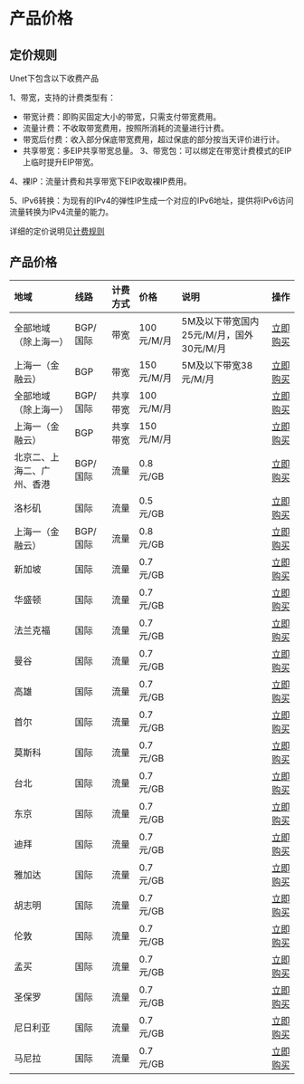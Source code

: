 # 产品价格

## 定价规则
Unet下包含以下收费产品

1、带宽，支持的计费类型有：
 * 带宽计费：即购买固定大小的带宽，只需支付带宽费用。
 * 流量计费：不收取带宽费用，按照所消耗的流量进行计费。
 * 带宽后付费：收入部分保底带宽费用，超过保底的部分按当天评价进行计。
 * 共享带宽：多EIP共享带宽总量。
3、带宽包：可以绑定在带宽计费模式的EIP上临时提升EIP带宽。

4、裸IP：流量计费和共享带宽下EIP收取裸IP费用。

5、IPv6转换：为现有的IPv4的弹性IP生成一个对应的IPv6地址，提供将IPv6访问流量转换为IPv4流量的能力。

详细的定价说明见[计费规则](https://docs.ucloud.cn/unet/eip_price/traffic)




## 产品价格
<!-- udocs:price -->
|地域|线路|计费方式|价格|说明|操作|
| :---- | :---- | :---- | :---- | :---- | :---- |
全部地域（除上海一）|BGP/国际|带宽|100元/M/月|5M及以下带宽国内25元/M/月，国外30元/M/月|[立即购买]()|
上海一（金融云）|BGP|带宽|150元/M/月|5M及以下带宽38元/M/月|[立即购买]()|
全部地域（除上海一）|BGP/国际|共享带宽|100元/M/月||[立即购买]()|
上海一（金融云）|BGP|共享带宽|150元/M/月||[立即购买]()|
北京二、上海二、广州、香港|BGP/国际|流量|0.8元/GB||[立即购买]()|
洛杉矶|国际|流量|0.5元/GB||[立即购买]()|
上海一（金融云）|BGP/国际|流量|0.8元/GB||[立即购买]()|
新加坡|国际|流量|0.7元/GB||[立即购买]()|
华盛顿|国际|流量|0.7元/GB||[立即购买]()|
法兰克福|国际|流量|0.7元/GB||[立即购买]()|
曼谷|国际|流量|0.7元/GB||[立即购买]()|
高雄|国际|流量|0.7元/GB||[立即购买]()|
首尔|国际|流量|0.7元/GB||[立即购买]()|
莫斯科|国际|流量|0.7元/GB||[立即购买]()|
台北|国际|流量|0.7元/GB||[立即购买]()|
东京|国际|流量|0.7元/GB||[立即购买]()|
迪拜|国际|流量|0.7元/GB||[立即购买]()|
雅加达|国际|流量|0.7元/GB||[立即购买]()|
胡志明|国际|流量|0.7元/GB||[立即购买]()|
伦敦|国际|流量|0.7元/GB||[立即购买]()|
孟买|国际|流量|0.7元/GB||[立即购买]()|
圣保罗|国际|流量|0.7元/GB||[立即购买]()|
尼日利亚|国际|流量|0.7元/GB||[立即购买]()|
马尼拉|国际|流量|0.7元/GB||[立即购买]()|
